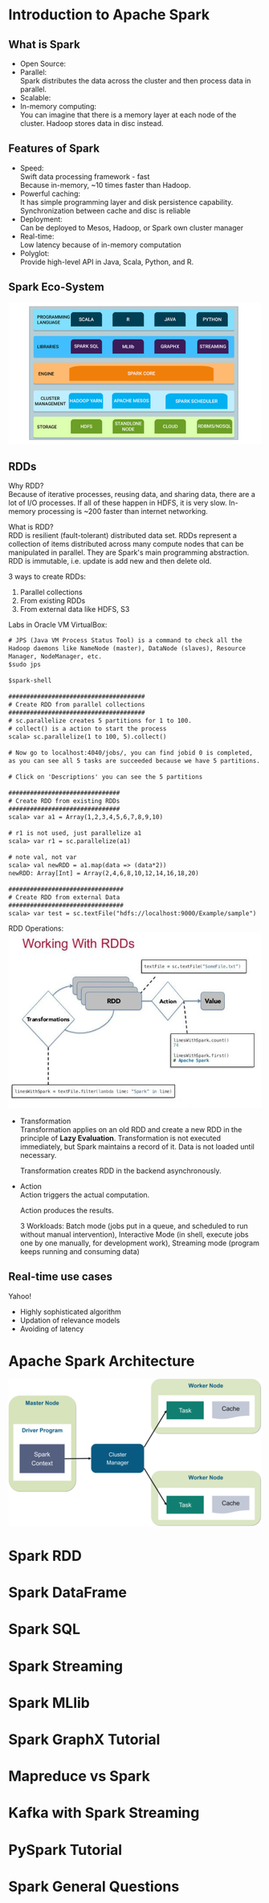 # Introduction to Apache Spark
## What is Spark
* Open Source:
* Parallel:\
  Spark distributes the data across the cluster and then process data in parallel.
* Scalable:
* In-memory computing: \
  You can imagine that there is a memory layer at each node of the cluster. Hadoop stores data in disc instead.

## Features of Spark
* Speed: \
  Swift data processing framework - fast\
  Because in-memory, ~10 times faster than Hadoop.
* Powerful caching: \
  It has simple programming layer and disk persistence capability. Synchronization between cache and disc is reliable
* Deployment: \
  Can be deployed to Mesos, Hadoop, or Spark own cluster manager
* Real-time:\
  Low latency because of in-memory computation
* Polyglot:\
  Provide high-level API in Java, Scala, Python, and R.

## Spark Eco-System
![Spark Eco-System](./figures/spark_ecosystem.png)

## RDDs
Why RDD? \
Because of iterative processes, reusing data, and sharing data, there are a lot of I/O processes. If all of these happen in HDFS, it is very slow. In-memory processing is ~200 faster than internet networking.

What is RDD? \
RDD is resilient (fault-tolerant) distributed data set. RDDs represent a collection of items distributed across many compute nodes that can be manipulated in parallel. They are Spark's main programming abstraction. RDD is immutable, i.e. update is add new and then delete old.

3 ways to create RDDs:
1. Parallel collections
2. From existing RDDs
3. From external data like HDFS, S3

Labs in Oracle VM VirtualBox:
```
# JPS (Java VM Process Status Tool) is a command to check all the Hadoop daemons like NameNode (master), DataNode (slaves), Resource Manager, NodeManager, etc.
$sudo jps

$spark-shell

######################################
# Create RDD from parallel collections
######################################
# sc.parallelize creates 5 partitions for 1 to 100.
# collect() is a action to start the process
scala> sc.parallelize(1 to 100, 5).collect()

# Now go to localhost:4040/jobs/, you can find jobid 0 is completed, as you can see all 5 tasks are succeeded because we have 5 partitions.

# Click on 'Descriptions' you can see the 5 partitions

###############################
# Create RDD from existing RDDs
###############################
scala> var a1 = Array(1,2,3,4,5,6,7,8,9,10)

# r1 is not used, just parallelize a1
scala> var r1 = sc.parallelize(a1)

# note val, not var
scala> val newRDD = a1.map(data => (data*2))
newRDD: Array[Int] = Array(2,4,6,8,10,12,14,16,18,20)

################################
# Create RDD from external Data
################################
scala> var test = sc.textFile("hdfs://localhost:9000/Example/sample")
```

RDD Operations:
![RDD Operations](./figures/rdd_operations.png)
* Transformation \
  Transformation applies on an old RDD and create a new RDD in the principle of <strong>Lazy Evaluation</strong>. Transformation is not executed immediately, but Spark maintains a record of it. Data is not loaded until necessary.

  Transformation creates RDD in the backend asynchronously.

* Action\
  Action triggers the actual computation.

  Action produces the results.

  3 Workloads: Batch mode (jobs put in a queue, and scheduled to run without manual intervention), Interactive Mode (in shell, execute jobs one by one manually, for development work), Streaming mode (program keeps running and consuming data)

## Real-time use cases
Yahoo!
* Highly sophisticated algorithm
* Updation of relevance models
* Avoiding of latency

# Apache Spark Architecture
![Spark Architecture](./figures/spark_architecture.png)
# Spark RDD


# Spark DataFrame

# Spark SQL

# Spark Streaming

# Spark MLlib

# Spark GraphX Tutorial

# Mapreduce vs Spark

# Kafka with Spark Streaming

# PySpark Tutorial

# Spark General Questions

